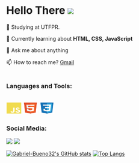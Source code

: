 # Hello There <img src="https://media.giphy.com/media/WUlplcMpOCEmTGBtBW/giphy.gif" width="30">

<p>🔭 Studying at UTFPR.</p>
<p>📖 Currently learning about <b>HTML, CSS, JavaScript</b></p>
<p>💬 Ask me about anything</p>
<p>📫 How to reach me? <a href="mailto:gabrielbueno.g32@gmail.com">Gmail</a></p>

#
<h3 align="left">Languages and Tools: </h3>
<p align="left"> 
<div style="display: inline_block"><br>
  <img align="center" alt="Javascript" height="30" width="40" src="https://raw.githubusercontent.com/devicons/devicon/master/icons/javascript/javascript-plain.svg">
  <img align="center" alt="HTML5" height="30" width="40" src="https://raw.githubusercontent.com/devicons/devicon/master/icons/html5/html5-original.svg">
  <img align="center" alt="CSS" height="30" width="40" src="https://raw.githubusercontent.com/devicons/devicon/master/icons/css3/css3-original.svg">
</div>

##

<h3 align="left">Social Media:</h3>
<div> 
  <a href="https://www.instagram.com/gabriel.rbueno5/" target="_blank"><img src="https://img.shields.io/badge/-Instagram-%23E4405F?style=for-the-badge&logo=instagram&logoColor=white"></a>
  <a href = "mailto:gabrielbueno.g32@gmail.com"><img src="https://img.shields.io/badge/-Gmail-%23333?style=for-the-badge&logo=gmail&logoColor=white"></a>
  
[![Gabriel-Bueno32's GitHub stats](https://github-readme-stats.vercel.app/api?username=Gabriel-Bueno32&show_icons=true&theme=radical)](https://github.com/anuraghazra/github-readme-stats)
[![Top Langs](https://github-readme-stats.vercel.app/api/top-langs/?username=Gabriel-Bueno32&layout=compact&theme=radical)](https://github.com/anuraghazra/github-readme-stats)
</div>

